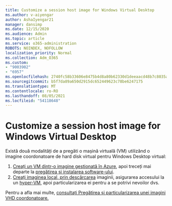 ```yaml
---
title: Customize a session host image for Windows Virtual Desktop
ms.author: v-aiyengar
author: AshaIyengar21
manager: dansimp
ms.date: 12/15/2020
ms.audience: Admin
ms.topic: article
ms.service: o365-administration
ROBOTS: NOINDEX, NOFOLLOW
localization_priority: Normal
ms.collection: Adm_O365
ms.custom:
- "9003902"
- "6957"
ms.openlocfilehash: 2740fc58b33606e8475b4d8a80b62330d1deeaacd48b7c8035a75eb93e93c2a1
ms.sourcegitcommit: b5f7da89a650d2915dc652449623c78be6247175
ms.translationtype: MT
ms.contentlocale: ro-RO
ms.lasthandoff: 08/05/2021
ms.locfileid: "54118648"
---
```

# <a name="customize-a-session-host-image-for-windows-virtual-desktop"></a>Customize a session host image for Windows Virtual Desktop

Există două modalități de a pregăti o mașină virtuală (VM) utilizând o imagine coordonatoare de hard disk virtual pentru Windows Desktop virtual:

1. [Creați un VM dintr-o imagine gestionată în Azure](https://go.microsoft.com/fwlink/?linkid=2127906), apoi treceți mai departe la [pregătirea și instalarea software-ului](https://go.microsoft.com/fwlink/?linkid=2128064).
1. [Creați imaginea local, prin descărcarea](https://go.microsoft.com/fwlink/?linkid=2128065) imaginii, asigurarea accesului la un [hyper-VM](https://go.microsoft.com/fwlink/?linkid=2127907), apoi particularizarea ei pentru a se potrivi nevoilor dvs.

Pentru a afla mai multe, [consultați Pregătirea și particularizarea unei imagini VHD coordonatoare.](https://go.microsoft.com/fwlink/?linkid=2127838)